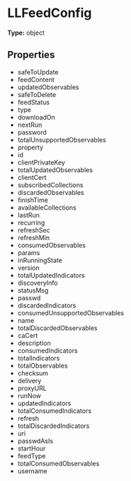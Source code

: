 # LLFeedConfig


**Type:** object

## Properties
* safeToUpdate
* feedContent
* updatedObservables
* safeToDelete
* feedStatus
* type
* downloadOn
* nextRun
* password
* totalUnsupportedObservables
* property
* id
* clientPrivateKey
* totalUpdatedObservables
* clientCert
* subscribedCollections
* discardedObservables
* finishTime
* availableCollections
* lastRun
* recurring
* refreshSec
* refreshMin
* consumedObservables
* params
* inRunningState
* version
* totalUpdatedIndicators
* discoveryInfo
* statusMsg
* passwd
* discardedIndicators
* consumedUnsupportedObservables
* name
* totalDiscardedObservables
* caCert
* description
* consumedIndicators
* totalIndicators
* totalObservables
* checksum
* delivery
* proxyURL
* runNow
* updatedIndicators
* totalConsumedIndicators
* refresh
* totalDiscardedIndicators
* uri
* passwdAsIs
* startHour
* feedType
* totalConsumedObservables
* username

